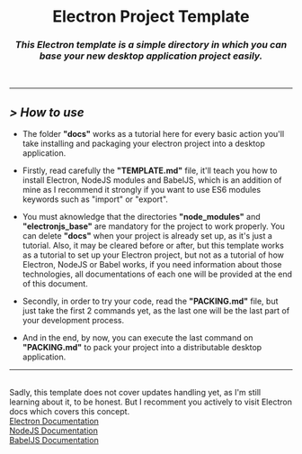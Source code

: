 <h1 align="center"><b>Electron Project Template</b></h1>

<h3 align="center">
<i>This Electron template is a simple directory in which you can base your new desktop application project easily.</i>
</h3><br>

***

<h2 align="left">
<b><i>> How to use</b></i>
</h2>

- The folder **"docs"** works as a tutorial here for every basic action you'll take installing and packaging your electron project into a desktop application.

- Firstly, read carefully the **"TEMPLATE.md"** file, it'll teach you how to install Electron, NodeJS modules and BabelJS, which is an addition of mine as I recommend it strongly if you want to use ES6 modules keywords such as "import" or "export".

- You must aknowledge that the directories **"node_modules"** and **"electronjs_base"** are mandatory for the project to work properly. You can delete **"docs"** when your project is already set up, as it's just a tutorial. Also, it may be cleared before or after, but this template works as a tutorial to set up your Electron project, but not as a tutorial of how Electron, NodeJS or Babel works, if you need information about those technologies, all documentations of each one will be provided at the end of this document.

- Secondly, in order to try your code, read the **"PACKING.md"** file, but just take the first 2 commands yet, as the last one will be the last part of your development process.

- And in the end, by now, you can execute the last command on **"PACKING.md"** to pack your project into a distributable desktop application.

***
<br>
Sadly, this template does not cover updates handling yet, as I'm still learning about it, to be honest. But I recomment you actively to visit Electron docs which covers this concept.

<br>
<a align="left" href="https://www.electronjs.org/docs/latest/">Electron Documentation</a><br>
<a align="left" href="https://nodejs.org/en/docs/">NodeJS Documentation</a><br>
<a align="left" href="https://babeljs.io/docs/en/">BabelJS Documentation</a><br>